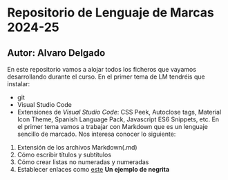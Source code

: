 # Repositorio de Lenguaje de Marcas 2024-25
## Autor: Alvaro Delgado
En este repositorio vamos a alojar todos los ficheros que vayamos desarrollando durante el curso. En el primer tema de LM tendréis que instalar:
- git
- Visual Studio Code
- Extensiones de *Visual Studio Code*: CSS Peek, Autoclose tags, Material Icon Theme, Spanish Language Pack, Javascript ES6 Snippets, etc.
En el primer tema vamos a trabajar con Markdown que es un lenguaje sencillo de marcado. Nos interesa conocer lo siguiente:
1. Extensión de los archivos Markdown(.md)
2. Cómo escribir títulos y subtítulos
3. Cómo crear listas no numeradas y numeradas
4. Establecer enlaces como [este](https://markdown.es/sintaxis-markdown/#links)
**Un ejemplo de negrita**